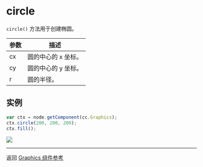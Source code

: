 # circle

`circle()` 方法用于创建椭圆。

| 参数 |   描述
| -------------- | ----------- |
| cx | 圆的中心的 x 坐标。
| cy | 圆的中心的 y 坐标。
| r | 圆的半径。

## 实例

```javascript
var ctx = node.getComponent(cc.Graphics);
ctx.circle(200, 200, 200);
ctx.fill();
```

<a href="graphics/circle.png"><img src="graphics/circle.png"></a>

<hr>

返回 [Graphics 组件参考](../../components/graphics.md)
